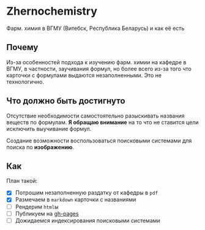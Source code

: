 Zhernochemistry
===============

Фарм. химия в ВГМУ (Витебск, Республика Беларусь) и как её есть

Почему
------

Из-за особенностей подхода к изучению фарм. химии на кафедре в ВГМУ, в частности, заучивания формул, но более всего из-за того что карточки с формулами выдаются незаполненными. Это не технологично.

Что должно быть достигнуто
--------------------------

Отсутствие необходимости самостоятельно разыскивать названия веществ по формулам. **Я обращаю внимание** на то что не ставится цели исключить выучивание формул.

Создание возможности воспользоваться поисковыми системами для поиска по **изображению**.

<!-- Есть надежда заполнить smile-нотации. Теоретически (: -->

Как
---

План такой:

- [X] Потрошим незаполненную раздатку от кафедры в `pdf`
- [X] Размечаем в `markdown` карточки с названиями
- [ ] Рендерим `html`ы
- [ ] Публикуем на [gh-pages](https://pages.github.com/)
- [ ] Дожидаемся индексирования поисковыми системами